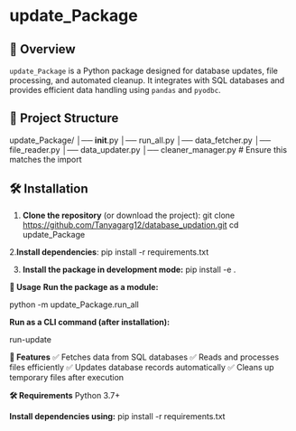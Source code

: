 # update_Package

## 🚀 Overview
`update_Package` is a Python package designed for database updates, file processing, and automated cleanup. It integrates with SQL databases and provides efficient data handling using `pandas` and `pyodbc`.

## 📂 Project Structure
update_Package/
   │── __init__.py
   │── run_all.py
   │── data_fetcher.py
   │── file_reader.py
   │── data_updater.py
   │── cleaner_manager.py  # Ensure this matches the import


## 🛠️ Installation

1. **Clone the repository** (or download the project):
   git clone https://github.com/Tanyagarg12/database_updation.git
   cd update_Package

2.**Install dependencies**:
  pip install -r requirements.txt

3. **Install the package in development mode:**
  pip install -e .

**🚀 Usage**
**Run the package as a module:**
  
  python -m update_Package.run_all
  
**Run as a CLI command (after installation):**

  run-update


**📌 Features**
  ✅ Fetches data from SQL databases
  ✅ Reads and processes files efficiently
  ✅ Updates database records automatically
  ✅ Cleans up temporary files after execution

**🛠️ Requirements**
    Python 3.7+
    
**Install dependencies using:**
    pip install -r requirements.txt

